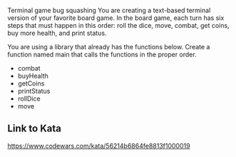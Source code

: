 Terminal game bug squashing
You are creating a text-based terminal version of your favorite board game. In the board game, each turn has six steps that must happen in this order: roll the dice, move, combat, get coins, buy more health, and print status.

You are using a library that already has the functions below. Create a function named main that calls the functions in the proper order.

- combat
- buyHealth
- getCoins
- printStatus
- rollDice
- move


## Link to Kata
https://www.codewars.com/kata/56214b6864fe8813f1000019